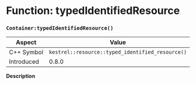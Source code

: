 
# Function: typedIdentifiedResource
### `Container:typedIdentifiedResource()`

| Aspect | Value |
| --- | --- |
| C++ Symbol | `kestrel::resource::typed_identified_resource()` |
| Introduced | 0.8.0 |

**Description**


